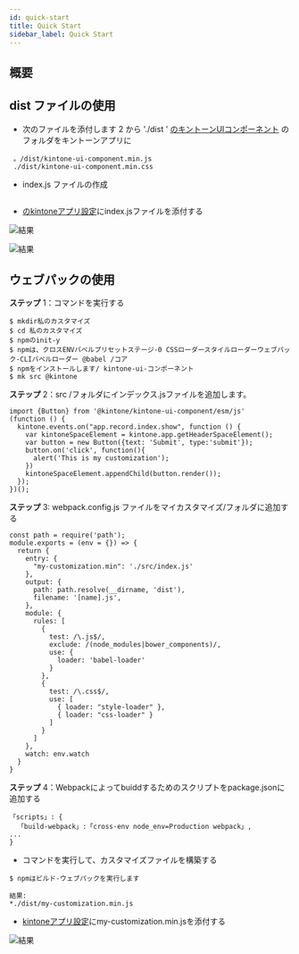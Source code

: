 ```yaml
---
id: quick-start
title: Quick Start
sidebar_label: Quick Start
---
```


## 概要

## dist ファイルの使用

*  次のファイルを添付します 2 から './dist ' [のキントーンUIコンポーネント](https://github.com/kintone/kintone-ui-component/tree/master) のフォルダをキントーンアプリに
```
 。/dist/kintone-ui-component.min.js
 ./dist/kintone-ui-component.min.css
```
* index.js ファイルの作成
```

```
* [のkintoneアプリ設定](https://help.kintone.com/en/k/user/js_customize.html)にindex.jsファイルを添付する

![結果](assets/result.png)

<img alt="結果" src="../../assets/result.png" class="docImage" />

## ウェブパックの使用
**ステップ** 1：コマンドを実行する
```
$ mkdir私のカスタマイズ
$ cd 私のカスタマイズ
$ npmのinit-y
$ npmは、クロスENVバベルプリセットステージ-0 CSSローダースタイルローダーウェブパック-CLIバベルローダー @babel /コア
$ npmをインストールします/ kintone-ui-コンポーネント
$ mk src @kintone
```
**ステップ** 2：src /フォルダにインデックス.jsファイルを追加します。
```
import {Button} from '@kintone/kintone-ui-component/esm/js'
(function () {
  kintone.events.on("app.record.index.show", function () {
    var kintoneSpaceElement = kintone.app.getHeaderSpaceElement();
    var button = new Button({text: 'Submit', type:'submit'});
    button.on('click', function(){
      alert('This is my customization');
    })
    kintoneSpaceElement.appendChild(button.render());
  });
})();
```
**ステップ** 3: webpack.config.js ファイルをマイカスタマイズ/フォルダに追加する
```
const path = require('path');
module.exports = (env = {}) => {
  return {
    entry: {
      "my-customization.min": './src/index.js'
    },
    output: {
      path: path.resolve(__dirname, 'dist'),
      filename: '[name].js',
    },
    module: {
      rules: [
        {
          test: /\.js$/,
          exclude: /(node_modules|bower_components)/,
          use: {
            loader: 'babel-loader'
          }
        },
        {
          test: /\.css$/,
          use: [
            { loader: "style-loader" },
            { loader: "css-loader" }
          ]
        }
      ]
    },
    watch: env.watch
  }
}
```
**ステップ** 4：Webpackによってbuiddするためのスクリプトをpackage.jsonに追加する
```
「scripts」: {
  「build-webpack」:「cross-env node_env=Production webpack」,
...
}
```
* コマンドを実行して、カスタマイズファイルを構築する
```
$ npmはビルド-ウェブパックを実行します
```
```
結果:
*./dist/my-customization.min.js
```
* [kintoneアプリ設定](https://help.kintone.com/en/k/user/js_customize.html)にmy-customization.min.jsを添付する

![結果](assets/result.png)
